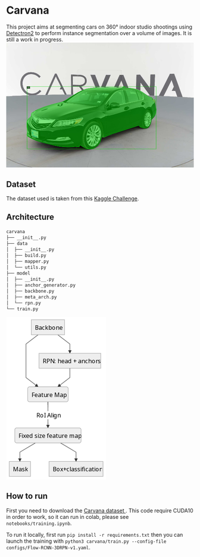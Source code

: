 # Carvana
This project aims at segmenting cars on 360° indoor studio shootings using
[Detectron2](https://github.com/facebookresearch/detectron2) to perform instance
segmentation over a volume of images. It is still a work in progress.
![car segmentation](img/car_segmentation.png)

## Dataset
The dataset used is taken from this [Kaggle Challenge](https://www.kaggle.com/c/carvana-image-masking-challenge/).

## Architecture

```
carvana
├── __init__.py
├── data
│  ├── __init__.py
│  ├── build.py
│  ├── mapper.py
│  └── utils.py
├── model
│  ├── __init__.py
│  ├── anchor_generator.py
│  ├── backbone.py
│  ├── meta_arch.py
│  └── rpn.py
└── train.py
```

![architecture](img/architecture.png)

## How to run
First you need to download the [Carvana dataset ](https://www.kaggle.com/c/carvana-image-masking-challenge/data).
This code require CUDA10 in order to work, so it can run in colab, please see
`notebooks/training.ipynb`.

To run it locally, first run `pip install -r requirements.txt` then
you can launch the training with `python3 carvana/train.py --config-file
configs/Flow-RCNN-3DRPN-v1.yaml`.

